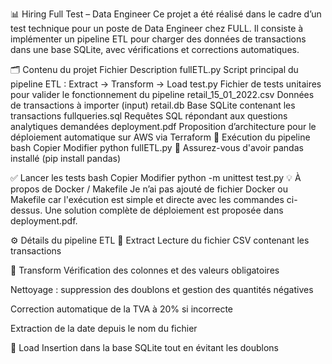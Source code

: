 📊 Hiring Full Test – Data Engineer
Ce projet a été réalisé dans le cadre d’un test technique pour un poste de Data Engineer chez FULL.
Il consiste à implémenter un pipeline ETL pour charger des données de transactions dans une base SQLite, avec vérifications et corrections automatiques.

🗂 Contenu du projet
Fichier	Description
fullETL.py	Script principal du pipeline ETL : Extract → Transform → Load
test.py	Fichier de tests unitaires pour valider le fonctionnement du pipeline
retail_15_01_2022.csv	Données de transactions à importer (input)
retail.db	Base SQLite contenant les transactions
fullqueries.sql	Requêtes SQL répondant aux questions analytiques demandées
deployment.pdf	Proposition d’architecture pour le déploiement automatique sur AWS via Terraform
🚀 Exécution du pipeline
bash
Copier
Modifier
python fullETL.py
📌 Assurez-vous d'avoir pandas installé (pip install pandas)

✅ Lancer les tests
bash
Copier
Modifier
python -m unittest test.py
💡 À propos de Docker / Makefile
Je n’ai pas ajouté de fichier Docker ou Makefile car l'exécution est simple et directe avec les commandes ci-dessus.
Une solution complète de déploiement est proposée dans deployment.pdf.

⚙️ Détails du pipeline ETL
🔹 Extract
Lecture du fichier CSV contenant les transactions

🔹 Transform
Vérification des colonnes et des valeurs obligatoires

Nettoyage : suppression des doublons et gestion des quantités négatives

Correction automatique de la TVA à 20% si incorrecte

Extraction de la date depuis le nom du fichier

🔹 Load
Insertion dans la base SQLite tout en évitant les doublons

